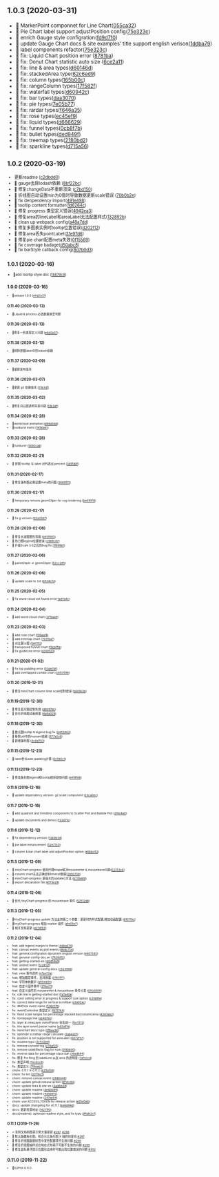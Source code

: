 ## <small>1.0.3 (2020-03-31)
- 🌟 MarkerPoint componnet for Line Chart([055ca32](https://github.com/antvis/G2Plot/commit/055ca32))
- 🌟 Pie Chart label support adjustPosition config([75e323c](https://github.com/antvis/G2Plot/commit/75e323c))
- 🌟 enrich Gauge style configration([fd9d7f0](https://github.com/antvis/G2Plot/commit/fd9d7f0))
- 📃 update Gauge Chart docs & site examples' title support english verison([1ddba79](https://github.com/antvis/G2Plot/commit/1ddba79))
- 🚧 label components refactor([75e323c](https://github.com/antvis/G2Plot/commit/a72849d))
- 🐞 fix: Liquid Chart position error ([8781ba](https://github.com/antvis/G2Plot/commit/8781ba9))
- 🐞 fix: Donut Chart statistic auto size ([6ce2a11](https://github.com/antvis/G2Plot/commit/6ce2a11))
- 🐞 fix: line & area types([d60146d](https://github.com/antvis/G2Plot/commit/d60146d))
- 🐞 fix: stackedArea type([62c6ed9](https://github.com/antvis/G2Plot/commit/62c6ed9))
- 🐞 fix: column types([165b00c](https://github.com/antvis/G2Plot/commit/165b00c))
- 🐞 fix: rangeColumn types([17f582f](https://github.com/antvis/G2Plot/commit/17f582f))
- 🐞 fix: waterfall types([d60942c](https://github.com/antvis/G2Plot/commit/d60942c))
- 🐞 fix: bar types([daa3070](https://github.com/antvis/G2Plot/commit/daa3070))
- 🐞 fix: pie types([7e05b77](https://github.com/antvis/G2Plot/commit/7e05b77))
- 🐞 fix: rardar types([f646a35](https://github.com/antvis/G2Plot/commit/f646a35))
- 🐞 fix: rose types([ec45ef9](https://github.com/antvis/G2Plot/commit/ec45ef9))
- 🐞 fix: liquid types([d666629](https://github.com/antvis/G2Plot/commit/d666629))
- 🐞 fix: funnel types([0cb8f7b](https://github.com/antvis/G2Plot/commit/0cb8f7b))
- 🐞 fix: bullet types([ded949f](https://github.com/antvis/G2Plot/commit/ded949f))
- 🐞 fix: treemap types([2180bd2](https://github.com/antvis/G2Plot/commit/2180bd2))
- 🐞 fix: sparkline types([d715a56](https://github.com/antvis/G2Plot/commit/d715a56))



## <small>1.0.2 (2020-03-19)
- 更新readme ([c2dbdd0](https://github.com/antvis/G2Plot/commit/c2dbdd0))
- 🐞 gauge去除lodash依赖 ([8bf22bc](https://github.com/antvis/G2Plot/commit/8bf22bc))
- 🐞 修复changeData不重新渲染 ([c7bd150](https://github.com/antvis/G2Plot/commit/c7bd150))
- 🐞 折线图自动设置min为0值时导致数据更新scale错误 ([70b0b2e](https://github.com/antvis/G2Plot/commit/70b0b2e))
- 🐞 fix denpendency import([491e498](https://github.com/antvis/G2Plot/commit/491e498))
- 🌟 tooltip content formatter([1d6264c](https://github.com/antvis/G2Plot/commit/1d6264c))
- 🐞 修复 progress 类型定义错误([4942ea3](https://github.com/antvis/G2Plot/commit/4942ea3))
- 🐞 修复area的lineLabel和areaLabel无法配置样式([132892b](https://github.com/antvis/G2Plot/commit/132892b))
- 🐞 clean up webpack config([a48a7dd](https://github.com/antvis/G2Plot/commit/a48a7dd))
- 🐞 修复多图表实例时tooltip位置错误([d202f12](https://github.com/antvis/G2Plot/commit/d202f12))
- 🐞 修复area丢失pointLabel([31e97d6](https://github.com/antvis/G2Plot/commit/31e97d6))
- 🐞 修复pie chart配置meta失效([0f15569](https://github.com/antvis/G2Plot/commit/0f15569))
- 🐞 fix coverage badage([d50abc8](https://github.com/antvis/G2Plot/commit/d50abc8))
- 🐞 fix barStyle callback config([8d7b0d3](https://github.com/antvis/G2Plot/commit/8d7b0d3))

## <small>1.0.1 (2020-03-16)
- 🌟add tooltip style doc ([f8879c9](https://github.com/antvis/G2Plot/commit/f8879c9))

## <small>1.0.0 (2020-03-16)
- 🌟release 1.0.0 ([e6d2a37](https://github.com/antvis/G2Plot/commit/d55b370))

## <small>0.11.40 (2020-03-13)</small>
- 🐞Liquid & process 必选数据类型判断

## <small>0.11.39 (2020-03-13)</small>
- 🐞修复一些类型定义问题 ([e6d2a37](https://github.com/antvis/G2Plot/commit/e6d2a37))

## <small>0.11.38 (2020-03-12)</small>
- 🐞移除饼图label中的lodash依赖

## <small>0.11.37 (2020-03-09)</small>
- 🌟重新发布版本

## <small>0.11.36 (2020-03-07)</small>
- 🌟更新 g2 依赖版本 ([51b3df](https://github.com/antvis/G2Plot/commit/2f8104a))

## <small>0.11.35 (2020-03-02)</small>
- 🌟修复词云图透明背景问题 ([51b3df](https://github.com/antvis/G2Plot/commit/51b3df))

## <small>0.11.34 (2020-02-28)</small>
- 🌟wordcloud animation ([d94d3dd](https://github.com/antvis/G2Plot/commit/d94d3dd))
- 🌟sunburst event ([1456a81](https://github.com/antvis/G2Plot/commit/1456a81))

## <small>0.11.33 (2020-02-28)</small>
- 🌟Sunburst ([5692ca6](https://github.com/antvis/G2Plot/commit/5692ca6))

## <small>0.11.32 (2020-02-21)</small>
- 🐞 饼图 tooltip 与 label 对外透出 percent ([365fd0f](https://github.com/antvis/G2Plot/commit/365fd0f))

## <small>0.11.31 (2020-02-17)</small>
- 🐞 修复瀑布图必需设置meta的问题 ([3669511](https://github.com/antvis/G2Plot/commit/3669511))

## <small>0.11.30 (2020-02-17)</small>
- 🐞 temporary remove geomCliper for svg rendering ([be69918](https://github.com/antvis/G2Plot/commit/be69918))

## <small>0.11.29 (2020-02-17)</small>
- 🐞 fix g version ([03a33d7](https://github.com/antvis/G2Plot/commit/03a33d7))

## <small>0.11.28 (2020-02-06)</small>
- 🐞 修复水波图图形剪裁 ([b93f605](https://github.com/antvis/G2Plot/commit/b93f605))
- 🐞 热力图legend位置错误 ([c989c87](https://github.com/antvis/G2Plot/commit/c989c87))
- 🐞 升级Scale 3.0之后的bug fix ([1f698b1](https://github.com/antvis/G2Plot/commit/1f698b1))


## <small>0.11.27 (2020-02-06)</small>
- 🐞 panelCliper => geomCliper ([52cc285](https://github.com/antvis/G2Plot/commit/52cc285c1f9427699e8a9b41fd4a749eefd40397))

## <small>0.11.26 (2020-02-06)</small>
- 🌟 update scale to 3.0 ([6538cfd](https://github.com/antvis/G2Plot/commit/6538cfd6d900ad886ac34ad8013b8d9a902184f3))

## <small>0.11.25 (2020-02-05)</small>
- 🐞 fix word-cloud not found error([1ad5d4c](https://github.com/antvis/G2Plot/commit/1ad5d4cc1f5a773e600b5c8905c29530c574ec96))

## <small>0.11.24 (2020-02-04)</small>
- 🌟 add word-cloud chart ([2f1baa9](https://github.com/antvis/G2Plot/pull/513/commits))

## <small>0.11.23 (2020-02-03)</small>
- 🌟 add rose chart ([f99aaf8](https://github.com/antvis/G2Plot/commit/f99aaf8))
- 🌟 add treemap chart ([703fba7](https://github.com/antvis/G2Plot/commit/703fba7))
- 🌟 对比漏斗图 ([fa411f2](https://github.com/antvis/G2Plot/commit/fa411f2))
- 🌟 transposed funnel chart ([f9cbf5b](https://github.com/antvis/G2Plot/commit/f9cbf5b))
- 🐞 fix guideLine error ([d310520](https://github.com/antvis/G2Plot/commit/d310520))

## <small>0.11.21 (2020-01-02)</small>
- 🐞 fix top padding error ([53de76f](https://github.com/antvis/G2Plot/commit/53de76f))
- 🌟 add overlapped combo chart ([c893594](https://github.com/antvis/G2Plot/commit/c893594))

## <small>0.11.20 (2019-12-31)</small>
- 🐞 修复miniChart-column time scale绘制错误 ([b00163b](https://github.com/antvis/G2Plot/commit/b00163b))

## <small>0.11.19 (2019-12-30)</small>
- 🐞 修复直方图绘制失效 ([d8097dc](https://github.com/antvis/G2Plot/commit/d8097dc))
- 🌟 优化折线图动画效果 ([4a8a028](https://github.com/antvis/G2Plot/commit/4a8a028))

## <small>0.11.18 (2019-12-30)</small>
- 🐞 散点图tooltip & legend bug fix ([b452862](https://github.com/antvis/G2Plot/commit/b452862))
- 🐞 移除util中的moment依赖 ([077a2c6](https://github.com/antvis/G2Plot/commit/077a2c6))
- 🌟 新增瀑布图 ([4c6d703](https://github.com/antvis/G2Plot/commit/4c6d703))

## <small>0.11.15 (2019-12-23)</small>
- 🐞 label参与auto-padding计算 ([0c566c1](https://github.com/antvis/G2Plot/commit/0c566c1))

## <small>0.11.13 (2019-12-23)</small>
- 🐞 修改条形图legend和tooltip顺序颠倒问题 ([e4f8f68](https://github.com/antvis/G2Plot/commit/e4f8f68))

## <small>0.11.9 (2019-12-16)</small>
- 🐞 update dependency version: g2 scale component ([23ca0ec](https://github.com/antvis/G2Plot/commit/23ca0ec))

## <small>0.11.7 (2019-12-16)</small>

- 🌟 add quadrant and trendline components to Scatter Plot and Bubble Plot ([2f6c8a0](https://github.com/antvis/G2Plot/commit/2f6c8a0))

- 🌟 update documents and demos ([f33071c](https://github.com/antvis/G2Plot/commit/f33071c))



## <small>0.11.6 (2019-12-12)</small>
- 🐞 fix dependency version ([1369b34](https://github.com/antvis/G2Plot/commit/1369b34))

- 🌟 pie label enhancement ([52e77c0](https://github.com/antvis/G2Plot/commit/52e77c0))

- 🌟 column & bar chart label add adjustPosition option ([e0bbc53](https://github.com/antvis/G2Plot/commit/e0bbc53))


## <small>0.11.5 (2019-12-09)</small>

- 🐞 miniChart-progress 使用代理shape解决mouseenter & mouseleave问题([63253c6](https://github.com/antvis/G2Plot/commit/63253c6))
- 🐞 column chart无法正确绘制timecat数据([2950739](https://github.com/antvis/G2Plot/commit/2950739))
- 🌟 miniChart-progress 更强大的update()方法 ([b77d489](https://github.com/antvis/G2Plot/commit/b77d489))
- 🌟 export declaration file ([6f73e29](https://github.com/antvis/G2Plot/commit/6f73e29))

## <small>0.11.4 (2019-12-06)</small>

- 🐞 优化 tinyChart-progress 的 mouseleave 事件 ([52512d8](https://github.com/antvis/G2Plot/commit/52512d8))

## <small>0.11.3 (2019-12-05)</small>

- 🌟tinyChart-progress update 方法支持第二个参数：更新时的样式配置,增加动画配置 ([b10719c](https://github.com/antvis/G2Plot/commit/b10719c))
- 🌟tinyChart-progress 增加 marker 组件 ([afe05e7](https://github.com/antvis/G2Plot/commit/afe05e7))
- 🌟 相关文档更新 ([e214f83](https://github.com/antvis/G2Plot/commit/e214f83))

## <small>0.11.2 (2019-12-04)</small>

- feat: add legend margin to theme ([4dba674](https://github.com/antvis/g2plot/commit/4dba674))
- feat: canvas events as plot events ([9bdc754](https://github.com/antvis/g2plot/commit/9bdc754))
- feat: general configration dpcument english version ([e607292](https://github.com/antvis/g2plot/commit/e607292))
- feat: general-config-doc en ([7626d12](https://github.com/antvis/g2plot/commit/7626d12))
- feat: getting-started-en ([d0d58e9](https://github.com/antvis/g2plot/commit/d0d58e9))
- feat: unbind event ([122812f](https://github.com/antvis/g2plot/commit/122812f))
- feat: update general-config docs ([c523986](https://github.com/antvis/g2plot/commit/c523986))
- feat: view 事件透传 ([e7ae72a](https://github.com/antvis/g2plot/commit/e7ae72a))
- feat: 增加图层事件，支持嵌套 ([01835f1](https://github.com/antvis/g2plot/commit/01835f1))
- feat: 字符串转数字 ([d594655](https://github.com/antvis/g2plot/commit/d594655))
- feat: 自定义组件事件 ([219ec11](https://github.com/antvis/g2plot/commit/219ec11))
- feat: 自定义组件的 mouseenter & mouseleave 事件分发 ([04c6894](https://github.com/antvis/g2plot/commit/04c6894))
- fix: cdn link in getting-started doc ([fa7a40e](https://github.com/antvis/g2plot/commit/fa7a40e))
- fix: color setting error in progress & support size option ([c31d91e](https://github.com/antvis/g2plot/commit/c31d91e))
- fix: correct data range for vertical scrollbar ([e2a02ac](https://github.com/antvis/g2plot/commit/e2a02ac))
- fix: dblClick event name ([f24b57b](https://github.com/antvis/g2plot/commit/f24b57b))
- fix: eventController 类型定义 ([f67f744](https://github.com/antvis/g2plot/commit/f67f744))
- fix: fixed scale ranges for percentage stacked bar/column/area ([4383eb2](https://github.com/antvis/g2plot/commit/4383eb2))
- fix: homepage link ([a24b7ee](https://github.com/antvis/g2plot/commit/a24b7ee))
- fix: layer & viewLayer eventParser 命名统一 ([fbcf212](https://github.com/antvis/g2plot/commit/fbcf212))
- fix: line layer event parser name ([e92a91e](https://github.com/antvis/g2plot/commit/e92a91e))
- fix: minichart docs typo ([0fbea36](https://github.com/antvis/g2plot/commit/0fbea36))
- fix: optimize scrollbar range calculate ([2ab4201](https://github.com/antvis/g2plot/commit/2ab4201))
- fix: position is not supported for axisLabel ([6872f57](https://github.com/antvis/g2plot/commit/6872f57))
- fix: readme typo ([2c532b9](https://github.com/antvis/g2plot/commit/2c532b9))
- fix: remove console log ([c79af35](https://github.com/antvis/g2plot/commit/c79af35))
- fix: remove sideEffects flag for now ([5f80695](https://github.com/antvis/g2plot/commit/5f80695))
- fix: reverse data for percentage stack bar ([36adb84](https://github.com/antvis/g2plot/commit/36adb84))
- fix: 修复 Pie Ring 的 labelLine 以及 area 的透明度 ([7af0ccd](https://github.com/antvis/g2plot/commit/7af0ccd))
- fix: 类型声明 ([7ec6cc8](https://github.com/antvis/g2plot/commit/7ec6cc8))
- fix: 类型定义 ([7f8eab3](https://github.com/antvis/g2plot/commit/7f8eab3))
- chore: 0.11.1 => 0.11.2 ([625af38](https://github.com/antvis/g2plot/commit/625af38))
- chore: fix lint ([d2f76c5](https://github.com/antvis/g2plot/commit/d2f76c5))
- chore: remove canvas event ([2888446](https://github.com/antvis/g2plot/commit/2888446))
- chore: update github release action ([df14c84](https://github.com/antvis/g2plot/commit/df14c84))
- chore: update links & site-en ([4ad6b4d](https://github.com/antvis/g2plot/commit/4ad6b4d))
- chore: update readme ([4e40699](https://github.com/antvis/g2plot/commit/4e40699))
- chore: update readme ([4aadd5c](https://github.com/antvis/g2plot/commit/4aadd5c))
- chore: update readme ([247ae84](https://github.com/antvis/g2plot/commit/247ae84))
- chore: use ACCESS_TOKEN for release action ([e0545e0](https://github.com/antvis/g2plot/commit/e0545e0))
- docs: update changelog for v0.11.1 ([be6d94d](https://github.com/antvis/g2plot/commit/be6d94d))
- docs: 更新资源地址 ([14271f0](https://github.com/antvis/g2plot/commit/14271f0))
- docs(readme): optimize readme style, and fix typo ([86db2cf](https://github.com/antvis/g2plot/commit/86db2cf))

## <small>0.11.1 (2019-11-26)</small>

- 🔥 官网文档和图表示例大量更新 [#287](https://github.com/antvis/G2Plot/pull/287), [#298](https://github.com/antvis/G2Plot/pull/298)
- 🌟 默认隐藏条形图、和百分比条形图 X 轴的刻度线 [#297](https://github.com/antvis/G2Plot/pull/297)
- 🐞 修复折线图数据标签中某些配置项不生效问题 [#290](https://github.com/antvis/G2Plot/pull/290)
- 🐞 修复折线图轴样式在响应式布局下可能不生效的问题 [#299](https://github.com/antvis/G2Plot/pull/299)
- 🐞 修复鼠标悬浮提示在图形边缘时可能出现位置错误的问题 [#302](https://github.com/antvis/G2Plot/pull/302)

## 0.11.0 (2019-11-22)

- 🌟G2Plot 0.11.0

